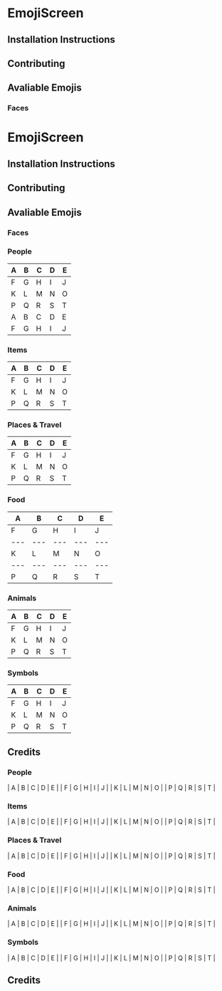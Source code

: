 # EmojiScreen

## Installation Instructions

## Contributing

## Avaliable Emojis

### Faces

# EmojiScreen

## Installation Instructions

## Contributing

## Avaliable Emojis

### Faces

### People

| A | B | C | D | E |
|---|---|---|---|---|
| F | G | H | I | J |
| K | L | M | N | O |
| P | Q | R | S | T |
| A | B | C | D | E |
| F | G | H | I | J |

### Items

| A | B | C | D | E |
|---|---|---|---|---|
| F | G | H | I | J |
| K | L | M | N | O |
| P | Q | R | S | T |

### Places & Travel

| A | B | C | D | E |
|---|---|---|---|---|
| F | G | H | I | J |
| K | L | M | N | O |
| P | Q | R | S | T |

### Food

| A | B | C | D | E |
|---|---|---|---|---|
| F | G | H | I | J |
|---|---|---|---|---|
| K | L | M | N | O |
|---|---|---|---|---|
| P | Q | R | S | T |

### Animals

| A | B | C | D | E |
|---|---|---|---|---|
| F | G | H | I | J |
| K | L | M | N | O |
| P | Q | R | S | T |

### Symbols

| A | B | C | D | E |
|---|---|---|---|---|
| F | G | H | I | J |
| K | L | M | N | O |
| P | Q | R | S | T |

## Credits



### People

| A | B | C | D | E |
| F | G | H | I | J |
| K | L | M | N | O |
| P | Q | R | S | T |

### Items

| A | B | C | D | E |
| F | G | H | I | J |
| K | L | M | N | O |
| P | Q | R | S | T |

### Places & Travel

| A | B | C | D | E |
| F | G | H | I | J |
| K | L | M | N | O |
| P | Q | R | S | T |

### Food

| A | B | C | D | E |
| F | G | H | I | J |
| K | L | M | N | O |
| P | Q | R | S | T |

### Animals

| A | B | C | D | E |
| F | G | H | I | J |
| K | L | M | N | O |
| P | Q | R | S | T |

### Symbols

| A | B | C | D | E |
| F | G | H | I | J |
| K | L | M | N | O |
| P | Q | R | S | T |

## Credits

